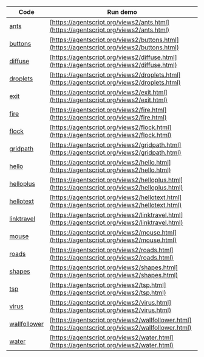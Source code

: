 Code    | Run demo
------- | ------
[ants](https://github.com/backspaces/agentscript/tree/master/views2/ants.html#L1) | [https://agentscript.org/views2/ants.html](https://agentscript.org/views2/ants.html)
[buttons](https://github.com/backspaces/agentscript/tree/master/views2/buttons.html#L1) | [https://agentscript.org/views2/buttons.html](https://agentscript.org/views2/buttons.html)
[diffuse](https://github.com/backspaces/agentscript/tree/master/views2/diffuse.html#L1) | [https://agentscript.org/views2/diffuse.html](https://agentscript.org/views2/diffuse.html)
[droplets](https://github.com/backspaces/agentscript/tree/master/views2/droplets.html#L1) | [https://agentscript.org/views2/droplets.html](https://agentscript.org/views2/droplets.html)
[exit](https://github.com/backspaces/agentscript/tree/master/views2/exit.html#L1) | [https://agentscript.org/views2/exit.html](https://agentscript.org/views2/exit.html)
[fire](https://github.com/backspaces/agentscript/tree/master/views2/fire.html#L1) | [https://agentscript.org/views2/fire.html](https://agentscript.org/views2/fire.html)
[flock](https://github.com/backspaces/agentscript/tree/master/views2/flock.html#L1) | [https://agentscript.org/views2/flock.html](https://agentscript.org/views2/flock.html)
[gridpath](https://github.com/backspaces/agentscript/tree/master/views2/gridpath.html#L1) | [https://agentscript.org/views2/gridpath.html](https://agentscript.org/views2/gridpath.html)
[hello](https://github.com/backspaces/agentscript/tree/master/views2/hello.html#L1) | [https://agentscript.org/views2/hello.html](https://agentscript.org/views2/hello.html)
[helloplus](https://github.com/backspaces/agentscript/tree/master/views2/helloplus.html#L1) | [https://agentscript.org/views2/helloplus.html](https://agentscript.org/views2/helloplus.html)
[hellotext](https://github.com/backspaces/agentscript/tree/master/views2/hellotext.html#L1) | [https://agentscript.org/views2/hellotext.html](https://agentscript.org/views2/hellotext.html)
[linktravel](https://github.com/backspaces/agentscript/tree/master/views2/linktravel.html#L1) | [https://agentscript.org/views2/linktravel.html](https://agentscript.org/views2/linktravel.html)
[mouse](https://github.com/backspaces/agentscript/tree/master/views2/mouse.html#L1) | [https://agentscript.org/views2/mouse.html](https://agentscript.org/views2/mouse.html)
[roads](https://github.com/backspaces/agentscript/tree/master/views2/roads.html#L1) | [https://agentscript.org/views2/roads.html](https://agentscript.org/views2/roads.html)
[shapes](https://github.com/backspaces/agentscript/tree/master/views2/shapes.html#L1) | [https://agentscript.org/views2/shapes.html](https://agentscript.org/views2/shapes.html)
[tsp](https://github.com/backspaces/agentscript/tree/master/views2/tsp.html#L1) | [https://agentscript.org/views2/tsp.html](https://agentscript.org/views2/tsp.html)
[virus](https://github.com/backspaces/agentscript/tree/master/views2/virus.html#L1) | [https://agentscript.org/views2/virus.html](https://agentscript.org/views2/virus.html)
[wallfollower](https://github.com/backspaces/agentscript/tree/master/views2/wallfollower.html#L1) | [https://agentscript.org/views2/wallfollower.html](https://agentscript.org/views2/wallfollower.html)
[water](https://github.com/backspaces/agentscript/tree/master/views2/water.html#L1) | [https://agentscript.org/views2/water.html](https://agentscript.org/views2/water.html)

